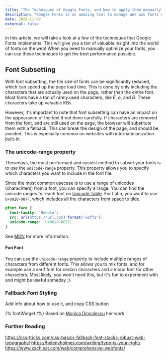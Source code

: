 ```yaml
---
title: "The Techniques of Google Fonts, and how to apply them manually"
description: "Google Fonts is an amazing tool to manage and use fonts on your website. But how does it work? And how can you apply their state-of-the-art techniques if you need to use a font that isn't available on Google Fonts?"
date: 2022-11-02
external: false
---
```


In this article, we will take a look at a few of the techniques that Google Fonts implements.
This will give you a ton of valuable insight into the world of fonts on the web!
When you need to manually optimize your fonts, you can use these techniques to get the best performance possible.

## Font Subsetting
With font subsetting, the file size of fonts can be significantly reduced, which can speed up the page load time.
This is done by only including the characters that are actually used on the page, rather than the entire font.
Most fonts have a ton of rarely used characters, like *Ë*, *ó*, and *ẞ*. These characters take up valuable KBs. 

However, it's important to note that font subsetting can have an impact on the appearance of the text if not done carefully.
If characters are removed from the font, and are still used on the page, the browser will substitute them with a fallback.
This can break the design of the page, and should be avoided. This is especially common on websites with internatiolanization built-in.

### The unicode-range property
Thesedays, the most performant and easiest method to subset your fonts is to use the `unicode-range` property.
This property allows you to specify which characters you want to include in the font file.

Since the most common usecase is to use a range of unicodes (charachters) from a font, you can specify a range.
You can find the unicode ranges for each font on [Unicode Table](https://unicode-table.com/en/#control-character).
For Latin, you want to use ```U+0020-007F```, which includes all the characters from space to tilde.

```css
@font-face {
  font-family: 'Roboto';
  src: url(https://url.com) format('woff2');
  unicode-range: `U+0020-007F;
}
```
See [MDN](https://developer.mozilla.org/en-US/docs/Web/CSS/@font-face/unicode-range) for more information. 

#### Fun Fact
You can use the `unicode-range` property to include multiple ranges of characters from different fonts.
This allows you to mix fonts, and for example use a serif font for certain characters and a mono font for other characters.
Most likely, you won't need this, but it's fun to experiment with and might be useful someday ;).

### Fallback Font Styling
Add info about how to use it, and copy CSS button

{% fontWidget /%}
Based on [Monica Dinculescu](https://meowni.ca/font-style-matcher/) her work


### Further Reading
https://css-tricks.com/css-basics-fallback-font-stacks-robust-web-typography/
https://helenvholmes.com/writing/type-is-your-right/
https://www.zachleat.com/web/comprehensive-webfonts/